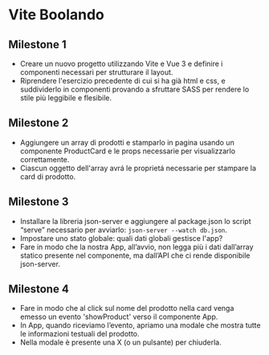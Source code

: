 # Vite Boolando

## Milestone 1
- Creare un nuovo progetto utilizzando Vite e Vue 3 e definire i componenti necessari per strutturare il layout.
- Riprendere l'esercizio precedente di cui si ha già html e css, e suddividerlo in componenti provando a sfruttare SASS per rendere lo stile più leggibile e flesibile.

## Milestone 2
- Aggiungere un array di prodotti e stamparlo in pagina usando un componente ProductCard e le props necessarie per visualizzarlo correttamente.
- Ciascun oggetto dell'array avrá le proprietá necessarie per stampare la card di prodotto.

## Milestone 3
- Installare la libreria json-server e aggiungere al package.json lo script “serve” necessario per avviarlo: `json-server --watch db.json`.
- Impostare uno stato globale: quali dati globali gestisce l'app?
- Fare in modo che la nostra App, all’avvio, non legga più i dati dall’array statico presente nel componente, ma dall’API che ci rende disponibile json-server.

## Milestone 4
- Fare in modo che al click sul nome del prodotto nella card venga emesso un evento 'showProduct' verso il componente App.
- In App, quando riceviamo l’evento, apriamo una modale che mostra tutte le informazioni testuali del prodotto.
- Nella modale è presente una X (o un pulsante) per chiuderla.